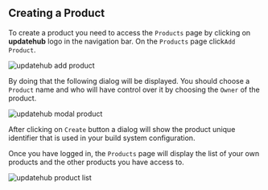 ## Creating a Product

To create a product you need to access the `Products` page by clicking on **updatehub** logo in the navigation bar. On the `Products` page click`Add Product`.

<img class="borderless" alt="updatehub add product" src="/img/addProduct.png">

By doing that the following dialog will be displayed. You should choose a `Product` name and who will have control over it by choosing the `Owner` of the product.

<img class="borderless" alt="updatehub modal product" src="/img/modalProduct.png">

After clicking on `Create` button a dialog will show the product unique identifier that is used in your build system configuration.

Once you have logged in, the `Products` page will display the list of your own products and the other products you have access to.

<img class="borderless" alt="updatehub product list" src="/img/productList.png">
